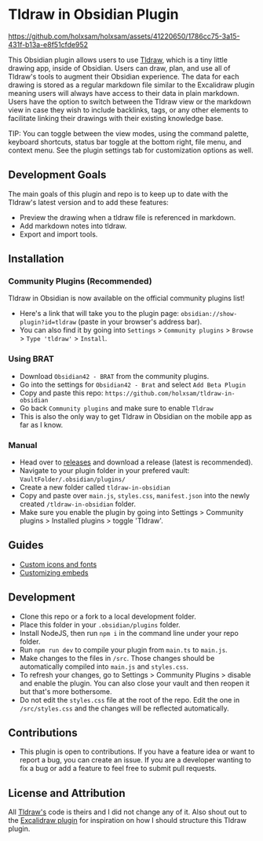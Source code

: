 # Tldraw in Obsidian Plugin

https://github.com/holxsam/holxsam/assets/41220650/1786cc75-3a15-431f-b13a-e8f51cfde952

This Obsidian plugin allows users to use [Tldraw](https://tldraw.com), which is a tiny little drawing app, inside of Obsidian. Users can draw, plan, and use all of Tldraw's tools to augment their Obsidian experience. The data for each drawing is stored as a regular markdown file similar to the Excalidraw plugin meaning users will always have access to their data in plain markdown. Users have the option to switch between the Tldraw view or the markdown view in case they wish to include backlinks, tags, or any other elements to facilitate linking their drawings with their existing knowledge base.

TIP: You can toggle between the view modes, using the command palette, keyboard shortcuts, status bar toggle at the bottom right, file menu, and context menu. See the plugin settings tab for customization options as well.

## Development Goals

The main goals of this plugin and repo is to keep up to date with the Tldraw's latest version and to add these features:

-   Preview the drawing when a tldraw file is referenced in markdown.
-   Add markdown notes into tldraw.
-   Export and import tools.

## Installation

### Community Plugins (Recommended)

Tldraw in Obsidian is now available on the official community plugins list! 

- Here's a link that will take you to the plugin page: `obsidian://show-plugin?id=tldraw` (paste in your browser's address bar).
- You can also find it by going into `Settings` > `Community plugins` > `Browse` > `Type 'tldraw'` > `Install`.

### Using BRAT

- Download `Obsidian42 - BRAT` from the community plugins.
- Go into the settings for `Obsidian42 - Brat` and select `Add Beta Plugin`
- Copy and paste this repo: `https://github.com/holxsam/tldraw-in-obsidian`
- Go back `Community plugins` and make sure to enable `Tldraw`
- This is also the only way to get Tldraw in Obsidian on the mobile app as far as I know.

### Manual

-   Head over to [releases](https://github.com/holxsam/tldraw-in-obsidian/releases) and download a release (latest is recommended).
-   Navigate to your plugin folder in your prefered vault: `VaultFolder/.obsidian/plugins/`
-   Create a new folder called `tldraw-in-obsidian`
-   Copy and paste over `main.js`, `styles.css`, `manifest.json` into the newly created `/tldraw-in-obsidian` folder.
-   Make sure you enable the plugin by going into Settings > Community plugins > Installed plugins > toggle 'Tldraw'.

## Guides

- [Custom icons and fonts](https://github.com/holxsam/tldraw-in-obsidian/issues/58#issue-2571070259)
- [Customizing embeds](https://github.com/holxsam/tldraw-in-obsidian/issues/59)

## Development

-   Clone this repo or a fork to a local development folder.
-   Place this folder in your `.obsidian/plugins` folder.
-   Install NodeJS, then run `npm i` in the command line under your repo folder.
-   Run `npm run dev` to compile your plugin from `main.ts` to `main.js`.
-   Make changes to the files in `/src`. Those changes should be automatically compiled into `main.js` and `styles.css`.
-   To refresh your changes, go to Settings > Community Plugins > disable and enable the plugin. You can also close your vault and then reopen it but that's more bothersome.
-   Do not edit the `styles.css` file at the root of the repo. Edit the one in `/src/styles.css` and the changes will be reflected automatically.

## Contributions

-   This plugin is open to contributions. If you have a feature idea or want to report a bug, you can create an issue. If you are a developer wanting to fix a bug or add a feature to feel free to submit pull requests.

## License and Attribution

All [Tldraw's](https://github.com/tldraw/tldraw) code is theirs and I did not change any of it. Also shout out to the [Excalidraw plugin](https://github.com/zsviczian/obsidian-excalidraw-plugin) for inspiration on how I should structure this Tldraw plugin.
